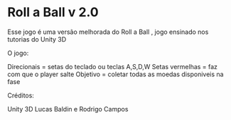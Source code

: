 # Roll a Ball v 2.0
Esse jogo é uma versão melhorada do Roll a Ball , jogo ensinado nos tutorias do Unity 3D

O jogo:

Direcionais = setas do teclado ou teclas A,S,D,W
Setas vermelhas = faz com que o player salte
Objetivo = coletar todas as moedas disponiveis na fase


Créditos:

Unity 3D
Lucas Baldin e Rodrigo Campos

